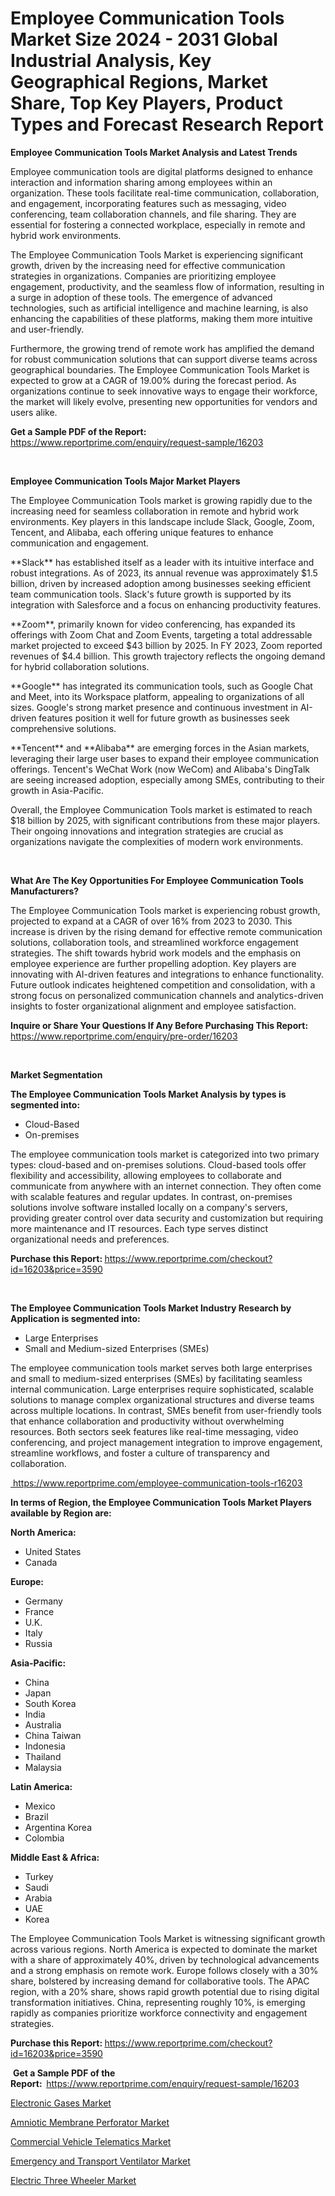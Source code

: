 <p><h1>Employee Communication Tools Market Size 2024 - 2031 Global Industrial Analysis, Key Geographical Regions, Market Share, Top Key Players, Product Types and Forecast Research Report</h1></p><p><strong>Employee Communication Tools Market Analysis and Latest Trends</strong></p>
<p><p>Employee communication tools are digital platforms designed to enhance interaction and information sharing among employees within an organization. These tools facilitate real-time communication, collaboration, and engagement, incorporating features such as messaging, video conferencing, team collaboration channels, and file sharing. They are essential for fostering a connected workplace, especially in remote and hybrid work environments.</p><p>The Employee Communication Tools Market is experiencing significant growth, driven by the increasing need for effective communication strategies in organizations. Companies are prioritizing employee engagement, productivity, and the seamless flow of information, resulting in a surge in adoption of these tools. The emergence of advanced technologies, such as artificial intelligence and machine learning, is also enhancing the capabilities of these platforms, making them more intuitive and user-friendly. </p><p>Furthermore, the growing trend of remote work has amplified the demand for robust communication solutions that can support diverse teams across geographical boundaries. The Employee Communication Tools Market is expected to grow at a CAGR of 19.00% during the forecast period. As organizations continue to seek innovative ways to engage their workforce, the market will likely evolve, presenting new opportunities for vendors and users alike.</p></p>
<p><strong>Get a Sample PDF of the Report:&nbsp;</strong> <a href="https://www.reportprime.com/enquiry/request-sample/16203">https://www.reportprime.com/enquiry/request-sample/16203</a></p>
<p>&nbsp;</p>
<p><strong>Employee Communication Tools Major Market Players</strong></p>
<p><p>The Employee Communication Tools market is growing rapidly due to the increasing need for seamless collaboration in remote and hybrid work environments. Key players in this landscape include Slack, Google, Zoom, Tencent, and Alibaba, each offering unique features to enhance communication and engagement.</p><p>**Slack** has established itself as a leader with its intuitive interface and robust integrations. As of 2023, its annual revenue was approximately $1.5 billion, driven by increased adoption among businesses seeking efficient team communication tools. Slack's future growth is supported by its integration with Salesforce and a focus on enhancing productivity features.</p><p>**Zoom**, primarily known for video conferencing, has expanded its offerings with Zoom Chat and Zoom Events, targeting a total addressable market projected to exceed $43 billion by 2025. In FY 2023, Zoom reported revenues of $4.4 billion. This growth trajectory reflects the ongoing demand for hybrid collaboration solutions.</p><p>**Google** has integrated its communication tools, such as Google Chat and Meet, into its Workspace platform, appealing to organizations of all sizes. Google's strong market presence and continuous investment in AI-driven features position it well for future growth as businesses seek comprehensive solutions.</p><p>**Tencent** and **Alibaba** are emerging forces in the Asian markets, leveraging their large user bases to expand their employee communication offerings. Tencent's WeChat Work (now WeCom) and Alibaba's DingTalk are seeing increased adoption, especially among SMEs, contributing to their growth in Asia-Pacific.</p><p>Overall, the Employee Communication Tools market is estimated to reach $18 billion by 2025, with significant contributions from these major players. Their ongoing innovations and integration strategies are crucial as organizations navigate the complexities of modern work environments.</p></p>
<p>&nbsp;</p>
<p><strong>What Are The Key Opportunities For Employee Communication Tools Manufacturers?</strong></p>
<p><p>The Employee Communication Tools market is experiencing robust growth, projected to expand at a CAGR of over 16% from 2023 to 2030. This increase is driven by the rising demand for effective remote communication solutions, collaboration tools, and streamlined workforce engagement strategies. The shift towards hybrid work models and the emphasis on employee experience are further propelling adoption. Key players are innovating with AI-driven features and integrations to enhance functionality. Future outlook indicates heightened competition and consolidation, with a strong focus on personalized communication channels and analytics-driven insights to foster organizational alignment and employee satisfaction.</p></p>
<p><strong>Inquire or Share Your Questions If Any Before Purchasing This Report:</strong> <a href="https://www.reportprime.com/enquiry/pre-order/16203">https://www.reportprime.com/enquiry/pre-order/16203</a></p>
<p>&nbsp;</p>
<p><strong>Market Segmentation</strong></p>
<p><strong>The Employee Communication Tools Market Analysis by types is segmented into:</strong></p>
<p><ul><li>Cloud-Based</li><li>On-premises</li></ul></p>
<p><p>The employee communication tools market is categorized into two primary types: cloud-based and on-premises solutions. Cloud-based tools offer flexibility and accessibility, allowing employees to collaborate and communicate from anywhere with an internet connection. They often come with scalable features and regular updates. In contrast, on-premises solutions involve software installed locally on a company's servers, providing greater control over data security and customization but requiring more maintenance and IT resources. Each type serves distinct organizational needs and preferences.</p></p>
<p><strong>Purchase this Report:&nbsp;</strong><a href="https://www.reportprime.com/checkout?id=16203&price=3590">https://www.reportprime.com/checkout?id=16203&price=3590</a></p>
<p>&nbsp;</p>
<p><strong>The Employee Communication Tools Market Industry Research by Application is segmented into:</strong></p>
<p><ul><li>Large Enterprises</li><li>Small and Medium-sized Enterprises (SMEs)</li></ul></p>
<p><p>The employee communication tools market serves both large enterprises and small to medium-sized enterprises (SMEs) by facilitating seamless internal communication. Large enterprises require sophisticated, scalable solutions to manage complex organizational structures and diverse teams across multiple locations. In contrast, SMEs benefit from user-friendly tools that enhance collaboration and productivity without overwhelming resources. Both sectors seek features like real-time messaging, video conferencing, and project management integration to improve engagement, streamline workflows, and foster a culture of transparency and collaboration.</p></p>
<p><a href="https://www.reportprime.com/employee-communication-tools-r16203">&nbsp;https://www.reportprime.com/employee-communication-tools-r16203</a></p>
<p><strong>In terms of Region, the Employee Communication Tools Market Players available by Region are:</strong></p>
<p>
    <p> <strong> North America: </strong>
        <ul>
            <li>United States</li>
            <li>Canada</li>
        </ul>
        </p> 
    <p> <strong> Europe: </strong>
        <ul>
            <li>Germany</li>
            <li>France</li>
            <li>U.K.</li>
            <li>Italy</li>
            <li>Russia</li>
        </ul>
        </p> 
    <p> <strong> Asia-Pacific: </strong>
        <ul>
            <li>China</li>
            <li>Japan</li>
            <li>South Korea</li>
            <li>India</li>
            <li>Australia</li>
            <li>China Taiwan</li>
            <li>Indonesia</li>
            <li>Thailand</li>
            <li>Malaysia</li>
        </ul>
        </p> 
    <p> <strong> Latin America: </strong>
        <ul>
            <li>Mexico</li>
            <li>Brazil</li>
            <li>Argentina Korea</li>
            <li>Colombia</li>
        </ul>
        </p> 
    <p> <strong> Middle East & Africa: </strong>
        <ul>
            <li>Turkey</li>
            <li>Saudi</li>
            <li>Arabia</li>
            <li>UAE</li>
            <li>Korea</li>
        </ul>
    </p>
    </p>
<p><p>The Employee Communication Tools Market is witnessing significant growth across various regions. North America is expected to dominate the market with a share of approximately 40%, driven by technological advancements and a strong emphasis on remote work. Europe follows closely with a 30% share, bolstered by increasing demand for collaborative tools. The APAC region, with a 20% share, shows rapid growth potential due to rising digital transformation initiatives. China, representing roughly 10%, is emerging rapidly as companies prioritize workforce connectivity and engagement strategies.</p></p>
<p><strong>Purchase this Report: </strong><a href="https://www.reportprime.com/checkout?id=16203&price=3590">https://www.reportprime.com/checkout?id=16203&price=3590</a></p>
<p>&nbsp;<strong>Get a Sample PDF of the Report:&nbsp;&nbsp;</strong><a href="https://www.reportprime.com/enquiry/request-sample/16203">https://www.reportprime.com/enquiry/request-sample/16203</a></p>
<p><strong></strong></p>
<p><p><a href="https://medium.com/@hsjri2637/the-electronic-gases-market-has-grown-significantly-as-a-result-of-several-important-causes-9d3efe58add4">Electronic Gases Market</a></p><p><a href="https://www.linkedin.com/pulse/amniotic-membrane-perforator-market-emerging-trends-future-ls3ne?trackingId=dZV6q7siQSqejXQ9H5k3wg%3D%3D">Amniotic Membrane Perforator Market</a></p><p><a href="https://issuu.com/reportprime-2/docs/commercial-vehicle-telematics-marke_ae192654866cae">Commercial Vehicle Telematics Market</a></p><p><a href="https://www.linkedin.com/pulse/strategic-roadmap-success-global-emergency-transport-ventilator-is6je?trackingId=Ac9NqRexQ5ebjLPMs3V6Xg%3D%3D">Emergency and Transport Ventilator Market</a></p><p><a href="https://medium.com/@kaitlynkristyfj136/the-electric-three-wheeler-industry-analysis-report-offers-a-comprehensive-and-current-0ae3d72e60b1">Electric Three Wheeler Market</a></p></p>